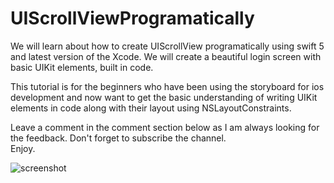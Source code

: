 # UIScrollViewProgramatically

We will learn about how to create UIScrollView programatically using swift 5 and latest version of the Xcode. We will create a beautiful login screen with basic UIKit elements, built in code.

This tutorial is for the beginners who have been using the storyboard for ios development and now want to get the basic understanding of writing UIKit elements in code along with their layout using NSLayoutConstraints. 


Leave a comment in the comment section below as I am always looking for the feedback. Don't forget to subscribe the channel.  
Enjoy.

![screenshot](https://user-images.githubusercontent.com/39800824/162644943-d9c9b918-800e-4777-95b7-dbf697f65ede.png)
